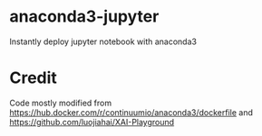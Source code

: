 # anaconda3-jupyter
Instantly deploy jupyter notebook with anaconda3

# Credit
Code mostly modified from https://hub.docker.com/r/continuumio/anaconda3/dockerfile and https://github.com/luojiahai/XAI-Playground
